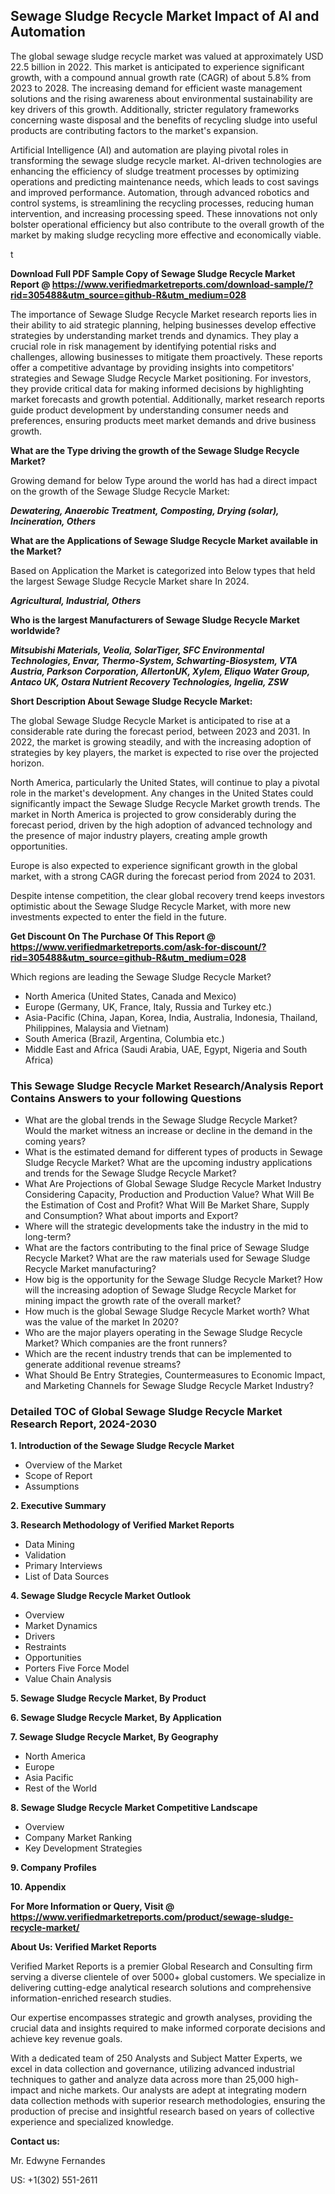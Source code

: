 <h2>Sewage Sludge Recycle Market Impact of AI and Automation</h2><p>The global sewage sludge recycle market was valued at approximately USD 22.5 billion in 2022. This market is anticipated to experience significant growth, with a compound annual growth rate (CAGR) of about 5.8% from 2023 to 2028. The increasing demand for efficient waste management solutions and the rising awareness about environmental sustainability are key drivers of this growth. Additionally, stricter regulatory frameworks concerning waste disposal and the benefits of recycling sludge into useful products are contributing factors to the market's expansion.</p><p>Artificial Intelligence (AI) and automation are playing pivotal roles in transforming the sewage sludge recycle market. AI-driven technologies are enhancing the efficiency of sludge treatment processes by optimizing operations and predicting maintenance needs, which leads to cost savings and improved performance. Automation, through advanced robotics and control systems, is streamlining the recycling processes, reducing human intervention, and increasing processing speed. These innovations not only bolster operational efficiency but also contribute to the overall growth of the market by making sludge recycling more effective and economically viable.</p>t</p><p id="" class=""><strong>Download Full PDF Sample Copy of Sewage Sludge Recycle Market Report @ <a href="https://www.verifiedmarketreports.com/download-sample/?rid=305488&utm_source=github-R&utm_medium=028" target="_blank">https://www.verifiedmarketreports.com/download-sample/?rid=305488&utm_source=github-R&utm_medium=028</a></strong></p><p>The importance of&nbsp;Sewage Sludge Recycle Market research reports lies in their ability to aid strategic planning, helping businesses develop effective strategies by understanding market trends and dynamics. They play a crucial role in risk management by identifying potential risks and challenges, allowing businesses to mitigate them proactively. These reports offer a competitive advantage by providing insights into competitors' strategies and Sewage Sludge Recycle Market positioning. For investors, they provide critical data for making informed decisions by highlighting market forecasts and growth potential. Additionally, market research reports guide product development by understanding consumer needs and preferences, ensuring products meet market demands and drive business growth.</p><p><strong>What are the&nbsp;Type driving the growth of the Sewage Sludge Recycle Market?</strong></p><p id="" class="">Growing demand for below Type around the world has had a direct impact on the growth of the Sewage Sludge Recycle Market:</p><em><strong>Dewatering, Anaerobic Treatment, Composting, Drying (solar), Incineration, Others</strong></em></p><strong>What are the&nbsp;Applications&nbsp;of Sewage Sludge Recycle Market available in the Market?</strong></p><p id="" class="">Based on Application the Market is categorized into Below types that held the largest Sewage Sludge Recycle Market share In 2024.</p><em><strong>Agricultural, Industrial, Others</strong></em></p><strong>Who is the largest Manufacturers of Sewage Sludge Recycle Market worldwide?</strong></p><p><em><strong>Mitsubishi Materials, Veolia, SolarTiger, SFC Environmental Technologies, Envar, Thermo-System, Schwarting-Biosystem, VTA Austria, Parkson Corporation, AllertonUK, Xylem, Eliquo Water Group, Antaco UK, Ostara Nutrient Recovery Technologies, Ingelia, ZSW</strong></em></p><p id="" class=""><strong>Short Description About Sewage Sludge Recycle Market:</strong></p><p>The global Sewage Sludge Recycle Market is anticipated to rise at a considerable rate during the forecast period, between 2023 and 2031. In 2022, the market is growing steadily, and with the increasing adoption of strategies by key players, the market is expected to rise over the projected horizon.</p><p>North America, particularly the United States, will continue to play a pivotal role in the market's development. Any changes in the United States could significantly impact the Sewage Sludge Recycle Market growth trends. The market in North America is projected to grow considerably during the forecast period, driven by the high adoption of advanced technology and the presence of major industry players, creating ample growth opportunities.</p><p>Europe is also expected to experience significant growth in the global market, with a strong CAGR during the forecast period from 2024 to 2031.</p><p>Despite intense competition, the clear global recovery trend keeps investors optimistic about the Sewage Sludge Recycle Market, with more new investments expected to enter the field in the future.</p><p id="" class=""><strong>Get Discount On The Purchase Of This Report @ <a href="https://www.verifiedmarketreports.com/ask-for-discount/?rid=305488&utm_source=github-R&utm_medium=028" target="_blank">https://www.verifiedmarketreports.com/ask-for-discount/?rid=305488&utm_source=github-R&utm_medium=028</a></strong></p>Which regions are leading the Sewage Sludge Recycle Market?</p><ul><li>North America (United States, Canada and Mexico)</li><li>Europe (Germany, UK, France, Italy, Russia and Turkey etc.)</li><li>Asia-Pacific (China, Japan, Korea, India, Australia, Indonesia, Thailand, Philippines, Malaysia and Vietnam)</li><li>South America (Brazil, Argentina, Columbia etc.)</li><li>Middle East and Africa (Saudi Arabia, UAE, Egypt, Nigeria and South Africa)</li></ul><h3 id="" class="">This Sewage Sludge Recycle Market Research/Analysis Report Contains Answers to your following Questions</h3><ul><li>What are the global trends in the Sewage Sludge Recycle Market? Would the market witness an increase or decline in the demand in the coming years?</li><li>What is the estimated demand for different types of products in Sewage Sludge Recycle Market? What are the upcoming industry applications and trends for the Sewage Sludge Recycle Market?</li><li>What Are Projections of Global Sewage Sludge Recycle Market Industry Considering Capacity, Production and Production Value? What Will Be the Estimation of Cost and Profit? What Will Be Market Share, Supply and Consumption? What about imports and Export?</li><li>Where will the strategic developments take the industry in the mid to long-term?</li><li>What are the factors contributing to the final price of Sewage Sludge Recycle Market? What are the raw materials used for Sewage Sludge Recycle Market manufacturing?</li><li>How big is the opportunity for the Sewage Sludge Recycle Market? How will the increasing adoption of Sewage Sludge Recycle Market for mining impact the growth rate of the overall market?</li><li>How much is the global Sewage Sludge Recycle Market worth? What was the value of the market In 2020?</li><li>Who are the major players operating in the Sewage Sludge Recycle Market? Which companies are the front runners?</li><li>Which are the recent industry trends that can be implemented to generate additional revenue streams?</li><li>What Should Be Entry Strategies, Countermeasures to Economic Impact, and Marketing Channels for Sewage Sludge Recycle Market Industry?</li></ul><h3 id="" class="">Detailed TOC of Global Sewage Sludge Recycle Market Research Report, 2024-2030</h3><p id="" class=""><strong>1. Introduction of the Sewage Sludge Recycle Market</strong></p><ul><li>Overview of the Market</li><li>Scope of Report</li><li>Assumptions</li></ul><p id="" class=""><strong>2. Executive Summary</strong></p><p id="" class=""><strong>3. Research Methodology of Verified Market Reports</strong></p><ul><li>Data Mining</li><li>Validation</li><li>Primary Interviews</li><li>List of Data Sources</li></ul><p id="" class=""><strong>4. Sewage Sludge Recycle Market Outlook</strong></p><ul><li>Overview</li><li>Market Dynamics</li><li>Drivers</li><li>Restraints</li><li>Opportunities</li><li>Porters Five Force Model</li><li>Value Chain Analysis</li></ul><p id="" class=""><strong>5. Sewage Sludge Recycle Market, By Product</strong></p><p id="" class=""><strong>6. Sewage Sludge Recycle Market, By Application</strong></p><p id="" class=""><strong>7. Sewage Sludge Recycle Market, By Geography</strong></p><ul><li>North America</li><li>Europe</li><li>Asia Pacific</li><li>Rest of the World</li></ul><p id="" class=""><strong>8. Sewage Sludge Recycle Market Competitive Landscape</strong></p><ul><li>Overview</li><li>Company Market Ranking</li><li>Key Development Strategies</li></ul><p id="" class=""><strong>9. Company Profiles</strong></p><p id="" class=""><strong>10. Appendix</strong></p><p id="" class=""><strong>For More Information or Query, Visit @ <a href="https://www.verifiedmarketreports.com/product/sewage-sludge-recycle-market/" target="_blank">https://www.verifiedmarketreports.com/product/sewage-sludge-recycle-market/</a></strong></p><p id="" class=""><strong>About Us: Verified Market Reports</strong></p><p id="" class="">Verified Market Reports is a premier Global Research and Consulting firm serving a diverse clientele of over 5000+ global customers. We specialize in delivering cutting-edge analytical research solutions and comprehensive information-enriched research studies.</p><p id="" class="">Our expertise encompasses strategic and growth analyses, providing the crucial data and insights required to make informed corporate decisions and achieve key revenue goals.</p><p id="" class="">With a dedicated team of 250 Analysts and Subject Matter Experts, we excel in data collection and governance, utilizing advanced industrial techniques to gather and analyze data across more than 25,000 high-impact and niche markets. Our analysts are adept at integrating modern data collection methods with superior research methodologies, ensuring the production of precise and insightful research based on years of collective experience and specialized knowledge.</p><p id="" class=""><strong>Contact us:</strong></p><p id="" class="">Mr. Edwyne Fernandes</p><p id="" class="">US: +1(302) 551-2611</p>